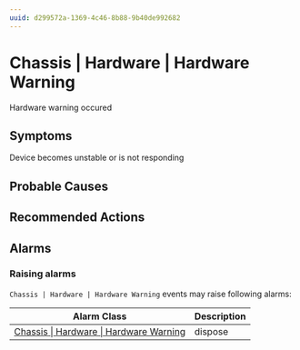 ```yaml
---
uuid: d299572a-1369-4c46-8b88-9b40de992682
---
```

# Chassis | Hardware | Hardware Warning

Hardware warning occured

## Symptoms

Device becomes unstable or is not responding

## Probable Causes

## Recommended Actions

## Alarms

### Raising alarms

`Chassis | Hardware | Hardware Warning` events may raise following alarms:

Alarm Class | Description
--- | ---
[Chassis \| Hardware \| Hardware Warning](../../../alarm-classes/chassis/hardware/hardware-warning.md) | dispose
